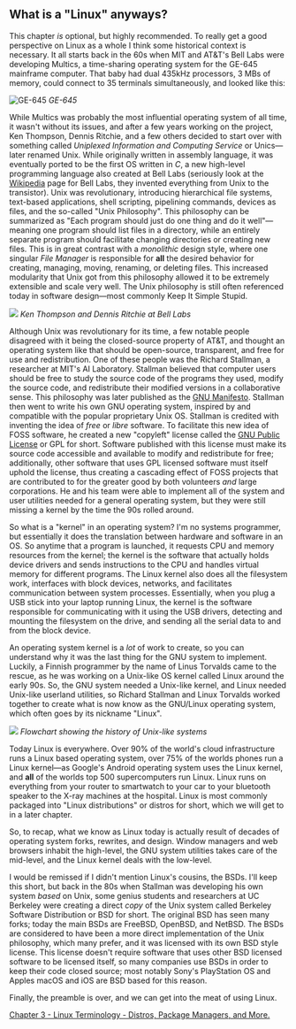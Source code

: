 ## What is a "Linux" anyways?

This chapter *is* optional, but highly recommended. To really get a good perspective on Linux as a whole I think some historical context is necessary. It all starts back in the 60s when MIT and AT&T's Bell Labs were developing Multics, a time-sharing operating system for the GE-645 mainframe computer. That baby had dual 435kHz processors, 3 MBs of memory, could connect to 35 terminals simultaneously, and looked like this: 

![GE-645](http://web.mit.edu/Saltzer/www/GE645.jpg "GE-645")
*GE-645*

While Multics was probably the most influential operating system of all time, it wasn't without its issues, and after a few years working on the project, Ken Thompson, Dennis Ritchie, and a few others decided to start over with something called *Uniplexed Information and Computing Service* or Unics—later renamed Unix. While originally written in assembly language, it was eventually ported to be the first OS written in *C*, a new high-level programming language also created at Bell Labs (seriously look at the [Wikipedia](https://en.wikipedia.org/wiki/Bell_Labs) page for Bell Labs, they invented everything from Unix to the transistor). Unix was revolutionary, introducing hierarchical file systems, text-based applications, shell scripting, pipelining commands, devices as files, and the so-called "Unix Philosophy". This philosophy can be summarized as "Each program should just do one thing and do it well"—meaning one program should list files in a directory, while an entirely separate program should facilitate changing directories or creating new files. This is in great contrast with a *monolithic* design style, where one singular *File Manager* is responsible for **all** the desired behavior for creating, managing, moving, renaming, or deleting files. This increased modularity that Unix got from this philosophy allowed it to be extremely extensible and scale very well. The Unix philosophy is still often referenced today in software design—most commonly Keep It Simple Stupid.

![](https://upload.wikimedia.org/wikipedia/commons/thumb/1/1b/Ken_Thompson_and_Dennis_Ritchie--1973.jpg/300px-Ken_Thompson_and_Dennis_Ritchie--1973.jpg)
*Ken Thompson and Dennis Ritchie at Bell Labs*

Although Unix was revolutionary for its time, a few notable people disagreed with it being the closed-source property of AT&T, and thought an operating system like that should be open-source, transparent, and free for use and redistribution. One of these people was the Richard Stallman, a researcher at MIT's AI Laboratory. Stallman believed that computer users should be free to study the source code of the programs they used, modify the source code, and redistribute their modified versions in a collaborative sense. This philosophy was later published as the [GNU Manifesto](https://www.gnu.org/gnu/manifesto.html). Stallman then went to write his own GNU operating system, inspired by and compatible with the popular proprietary Unix OS. Stallman is credited with inventing the idea of *free* or *libre* software. To facilitate this new idea of FOSS software, he created a new "copyleft" license called the [GNU Public License](https://www.gnu.org/licenses/gpl-3.0.html) or GPL for short. Software published with this license must make its source code accessible and available to modify and redistribute for free; additionally, other software that uses GPL licensed software must itself uphold the license, thus creating a cascading effect of FOSS projects that are contributed to for the greater good by both volunteers *and* large corporations. He and his team were able to implement all of the system and user utilities needed for a general operating system, but they were still missing a kernel by the time the 90s rolled around.

So what is a "kernel" in an operating system? I'm no systems programmer, but essentially it does the translation between hardware and software in an OS. So anytime that a program is launched, it requests CPU and memory resources from the kernel; the kernel is the software that actually holds device drivers and sends instructions to the CPU and handles virtual memory for different programs. The Linux kernel also does all the filesystem work, interfaces with block devices, networks, and facilitates communication between system processes. Essentially, when you plug a USB stick into your laptop running Linux, the kernel is the software responsible for communicating with it using the USB drivers, detecting and mounting the filesystem on the drive, and sending all the serial data to and from the block device. 

An operating system kernel is a *lot* of work to create, so you can understand why it was the last thing for the GNU system to implement. Luckily, a Finnish programmer by the name of Linus Torvalds came to the rescue, as he was working on a Unix-like OS kernel called Linux around the early 90s. So, the GNU system needed a Unix-like kernel, and Linux needed Unix-like userland utilities, so Richard Stallman and Linux Torvalds worked together to create what is now know as the GNU/Linux operating system, which often goes by its nickname "Linux".

![](https://upload.wikimedia.org/wikipedia/commons/thumb/7/77/Unix_history-simple.svg/1200px-Unix_history-simple.svg.png)
*Flowchart showing the history of Unix-like systems*

Today Linux is everywhere. Over 90% of the world's cloud infrastructure runs a Linux based operating system, over 75% of the worlds phones run a Linux kernel—as Google's Android operating system uses the Linux kernel, and **all** of the worlds top 500 supercomputers run Linux. Linux runs on everything from your router to smartwatch to your car to your bluetooth speaker to the X-ray machines at the hospital. Linux is most commonly packaged into "Linux distributions" or distros for short, which we will get to in a later chapter.

So, to recap, what we know as Linux today is actually result of decades of operating system forks, rewrites, and design. Window managers and web browsers inhabit the high-level, the GNU system utilities takes care of the mid-level, and the Linux kernel deals with the low-level. 

I would be remissed if I didn't mention Linux's cousins, the BSDs. I'll keep this short, but back in the 80s when Stallman was developing his own system *based* on Unix, some genius students and researchers at UC Berkeley were creating a direct *copy* of the Unix system called Berkeley Software Distribution or BSD for short. The original BSD has seen many forks; today the main BSDs are FreeBSD, OpenBSD, and NetBSD. The BSDs are considered to have been a more direct implementation of the Unix philosophy, which many prefer, and it was licensed with its own BSD style license. This license doesn't require software that uses other BSD licensed software to be licensed itself, so many companies use BSDs in order to keep their code closed source; most notably Sony's PlayStation OS and Apples macOS and iOS are BSD based for this reason.

Finally, the preamble is over, and we can get into the meat of using Linux.

[Chapter 3 - Linux Terminology - Distros, Package Managers, and More.](https://blog.skovati.com/linux/intro/ch3)
